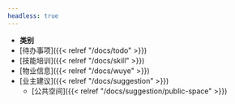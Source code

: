 ```yaml
---
headless: true
---
```


- **类别**
- [待办事项]({{< relref "/docs/todo" >}})
- [技能培训]({{< relref "/docs/skill" >}})
- [物业信息]({{< relref "/docs/wuye" >}})
- [业主建议]({{< relref "/docs/suggestion" >}})
  - [公共空间]({{< relref "/docs/suggestion/public-space" >}})
<br />
